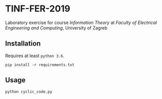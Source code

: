 # TINF-FER-2019
Laboratory exercise for course *Information Theory* at *Faculty of Electrical Engineering and Computing*, University of Zagreb

## Installation

Requires at least `python 3.6`.

```
pip install -r requirements.txt
```

## Usage

```
python cyclic_code.py
```

